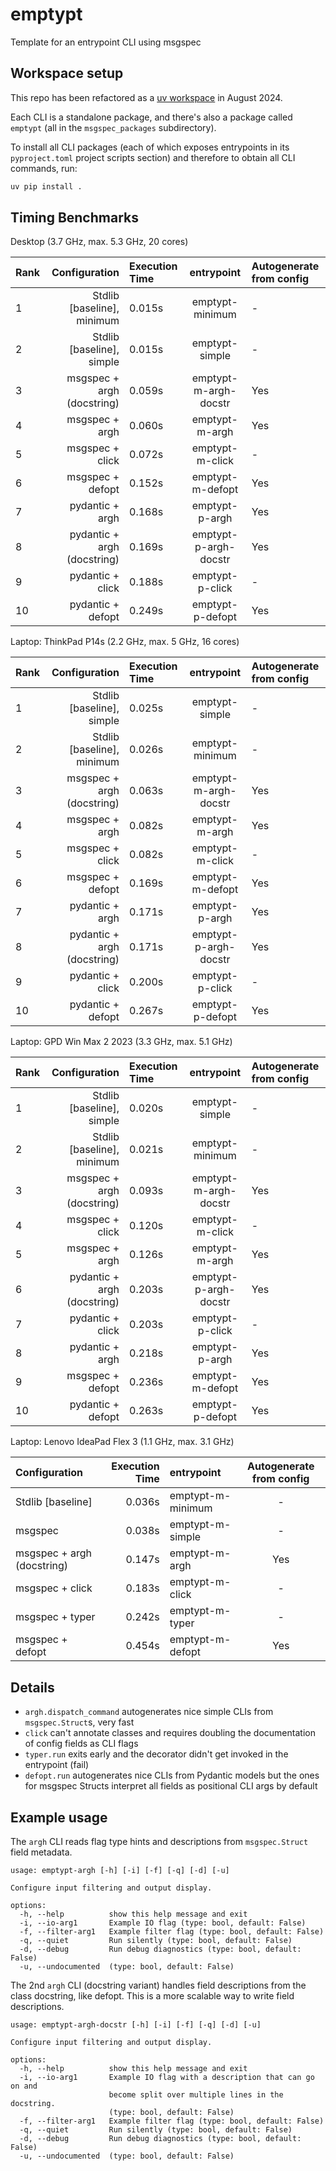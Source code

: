 # emptypt

Template for an entrypoint CLI using msgspec

## Workspace setup

This repo has been refactored as a [uv workspace][uvws] in August 2024.

Each CLI is a standalone package, and there's also a package called `emptypt` (all in the
`msgspec_packages` subdirectory).

To install all CLI packages (each of which exposes entrypoints in its `pyproject.toml`
project scripts section) and therefore to obtain all CLI commands, run:

```sh
uv pip install .
```

[uvws]: https://docs.astral.sh/uv/concepts/workspaces/

## Timing Benchmarks

Desktop (3.7 GHz, max. 5.3 GHz, 20 cores)

| Rank   |               Configuration | Execution Time   |      entrypoint       | Autogenerate from config   |
|:-------|----------------------------:|:-----------------|:---------------------:|:---------------------------|
| 1      |  Stdlib [baseline], minimum | 0.015s           |    emptypt-minimum    | -                          |
| 2      |   Stdlib [baseline], simple | 0.015s           |    emptypt-simple     | -                          |
| 3      |  msgspec + argh (docstring) | 0.059s           | emptypt-m-argh-docstr | Yes                        |
| 4      |              msgspec + argh | 0.060s           |    emptypt-m-argh     | Yes                        |
| 5      |             msgspec + click | 0.072s           |    emptypt-m-click    | -                          |
| 6      |            msgspec + defopt | 0.152s           |   emptypt-m-defopt    | Yes                        |
| 7      |             pydantic + argh | 0.168s           |    emptypt-p-argh     | Yes                        |
| 8      | pydantic + argh (docstring) | 0.169s           | emptypt-p-argh-docstr | Yes                        |
| 9      |            pydantic + click | 0.188s           |    emptypt-p-click    | -                          |
| 10     |           pydantic + defopt | 0.249s           |   emptypt-p-defopt    | Yes                        |

Laptop: ThinkPad P14s (2.2 GHz, max. 5 GHz, 16 cores)

| Rank   |               Configuration | Execution Time   |      entrypoint       | Autogenerate from config   |
|:-------|----------------------------:|:-----------------|:---------------------:|:---------------------------|
| 1      |   Stdlib [baseline], simple | 0.025s           |    emptypt-simple     | -                          |
| 2      |  Stdlib [baseline], minimum | 0.026s           |    emptypt-minimum    | -                          |
| 3      |  msgspec + argh (docstring) | 0.063s           | emptypt-m-argh-docstr | Yes                        |
| 4      |              msgspec + argh | 0.082s           |    emptypt-m-argh     | Yes                        |
| 5      |             msgspec + click | 0.082s           |    emptypt-m-click    | -                          |
| 6      |            msgspec + defopt | 0.169s           |   emptypt-m-defopt    | Yes                        |
| 7      |             pydantic + argh | 0.171s           |    emptypt-p-argh     | Yes                        |
| 8      | pydantic + argh (docstring) | 0.171s           | emptypt-p-argh-docstr | Yes                        |
| 9      |            pydantic + click | 0.200s           |    emptypt-p-click    | -                          |
| 10     |           pydantic + defopt | 0.267s           |   emptypt-p-defopt    | Yes                        |

Laptop: GPD Win Max 2 2023 (3.3 GHz, max. 5.1 GHz)

| Rank   |               Configuration | Execution Time   |      entrypoint       | Autogenerate from config   |
|:-------|----------------------------:|:-----------------|:---------------------:|:---------------------------|
| 1      |   Stdlib [baseline], simple | 0.020s           |    emptypt-simple     | -                          |
| 2      |  Stdlib [baseline], minimum | 0.021s           |    emptypt-minimum    | -                          |
| 3      |  msgspec + argh (docstring) | 0.093s           | emptypt-m-argh-docstr | Yes                        |
| 4      |             msgspec + click | 0.120s           |    emptypt-m-click    | -                          |
| 5      |              msgspec + argh | 0.126s           |    emptypt-m-argh     | Yes                        |
| 6      | pydantic + argh (docstring) | 0.203s           | emptypt-p-argh-docstr | Yes                        |
| 7      |            pydantic + click | 0.203s           |    emptypt-p-click    | -                          |
| 8      |             pydantic + argh | 0.218s           |    emptypt-p-argh     | Yes                        |
| 9      |            msgspec + defopt | 0.236s           |   emptypt-m-defopt    | Yes                        |
| 10     |           pydantic + defopt | 0.263s           |   emptypt-p-defopt    | Yes                        |

Laptop: Lenovo IdeaPad Flex 3 (1.1 GHz, max. 3.1 GHz)

| Configuration              |   Execution Time | entrypoint        |  Autogenerate from config  |
|:---------------------------|-----------------:|:------------------|:--------------------------:|
| Stdlib [baseline]          |           0.036s | emptypt-m-minimum |             -              |
| msgspec                    |           0.038s | emptypt-m-simple  |             -              |
| msgspec + argh (docstring) |           0.147s | emptypt-m-argh    |            Yes             |
| msgspec + click            |           0.183s | emptypt-m-click   |             -              |
| msgspec + typer            |           0.242s | emptypt-m-typer   |             -              |
| msgspec + defopt           |           0.454s | emptypt-m-defopt  |            Yes             |

## Details

- `argh.dispatch_command` autogenerates nice simple CLIs from `msgspec.Struct`s, very fast
- `click` can't annotate classes and requires doubling the documentation of config fields as CLI flags
- `typer.run` exits early and the decorator didn't get invoked in the entrypoint (fail)
- `defopt.run` autogenerates nice CLIs from Pydantic models but the ones for msgspec Structs
  interpret all fields as positional CLI args by default

## Example usage

The `argh` CLI reads flag type hints and descriptions from `msgspec.Struct` field metadata.

```
usage: emptypt-argh [-h] [-i] [-f] [-q] [-d] [-u]

Configure input filtering and output display.

options:
  -h, --help          show this help message and exit
  -i, --io-arg1       Example IO flag (type: bool, default: False)
  -f, --filter-arg1   Example filter flag (type: bool, default: False)
  -q, --quiet         Run silently (type: bool, default: False)
  -d, --debug         Run debug diagnostics (type: bool, default: False)
  -u, --undocumented  (type: bool, default: False)
```

The 2nd `argh` CLI (docstring variant) handles field descriptions from the class docstring, like defopt.
This is a more scalable way to write field descriptions.

```
usage: emptypt-argh-docstr [-h] [-i] [-f] [-q] [-d] [-u]

Configure input filtering and output display.

options:
  -h, --help          show this help message and exit
  -i, --io-arg1       Example IO flag with a description that can go on and
                      become split over multiple lines in the docstring.
                      (type: bool, default: False)
  -f, --filter-arg1   Example filter flag (type: bool, default: False)
  -q, --quiet         Run silently (type: bool, default: False)
  -d, --debug         Run debug diagnostics (type: bool, default: False)
  -u, --undocumented  (type: bool, default: False)
```
